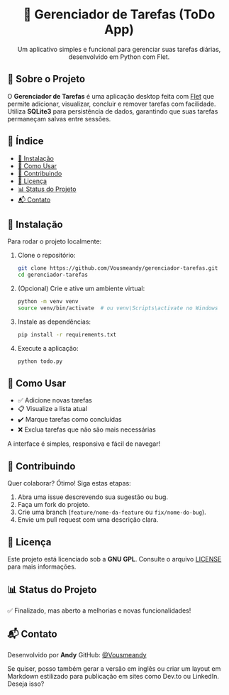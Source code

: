 
<h1 align="center">📝 Gerenciador de Tarefas (ToDo App)</h1>

<p align="center">
  Um aplicativo simples e funcional para gerenciar suas tarefas diárias, desenvolvido em Python com Flet.
</p>


## 📌 Sobre o Projeto

O **Gerenciador de Tarefas** é uma aplicação desktop feita com [Flet](https://flet.dev/) que permite adicionar, visualizar, concluir e remover tarefas com facilidade. Utiliza **SQLite3** para persistência de dados, garantindo que suas tarefas permaneçam salvas entre sessões.



## 🧭 Índice

* [🚀 Instalação](#-instalação)
* [🧪 Como Usar](#-como-usar)
* [🤝 Contribuindo](#-contribuindo)
* [📄 Licença](#-licença)
* [📊 Status do Projeto](#-status-do-projeto)
* [📬 Contato](#-contato)



## 🚀 Instalação

Para rodar o projeto localmente:

1. Clone o repositório:

   ```bash
   git clone https://github.com/Vousmeandy/gerenciador-tarefas.git
   cd gerenciador-tarefas
   ```

2. (Opcional) Crie e ative um ambiente virtual:

   ```bash
   python -m venv venv
   source venv/bin/activate  # ou venv\Scripts\activate no Windows
   ```

3. Instale as dependências:

   ```bash
   pip install -r requirements.txt
   ```

4. Execute a aplicação:

   ```bash
   python todo.py
   ```



## 🧪 Como Usar

* ✅ Adicione novas tarefas
* 📋 Visualize a lista atual
* ✔️ Marque tarefas como concluídas
* ❌ Exclua tarefas que não são mais necessárias

A interface é simples, responsiva e fácil de navegar!



## 🤝 Contribuindo

Quer colaborar? Ótimo! Siga estas etapas:

1. Abra uma issue descrevendo sua sugestão ou bug.
2. Faça um fork do projeto.
3. Crie uma branch (`feature/nome-da-feature` ou `fix/nome-do-bug`).
4. Envie um pull request com uma descrição clara.



## 📄 Licença

Este projeto está licenciado sob a **GNU GPL**. Consulte o arquivo [LICENSE](LICENSE) para mais informações.



## 📊 Status do Projeto

✅ Finalizado, mas aberto a melhorias e novas funcionalidades!



## 📬 Contato

Desenvolvido por **Andy**
GitHub: [@Vousmeandy](https://github.com/Vousmeandy)


Se quiser, posso também gerar a versão em inglês ou criar um layout em Markdown estilizado para publicação em sites como Dev.to ou LinkedIn. Deseja isso?
